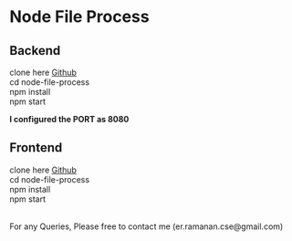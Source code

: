# Node File Process

## Backend
clone here [Github](https://github.com/ramanasathish/node-file-process.git) <br/>
cd node-file-process <br/>
npm install <br/>
npm start <br>

<b> I configured the PORT as 8080 </b>

## Frontend
clone here [Github](https://github.com/ramanasathish/react-file-process.git)<br/>
cd node-file-process <br/>
npm install <br/>
npm start

<br/>
For any Queries, Please free to contact me (er.ramanan.cse@gmail.com)



